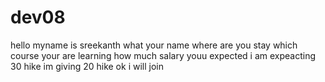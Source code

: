 # dev08
hello myname is sreekanth
what your name
where are you stay
which course your are learning 
how much salary youu expected
i am expeacting 30 hike
im giving 20 hike
ok i will join
